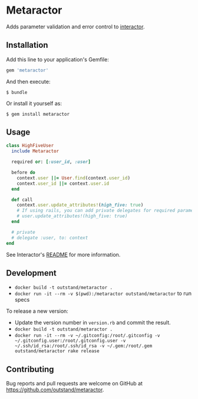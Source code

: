# Metaractor
Adds parameter validation and error control to [interactor](https://github.com/collectiveidea/interactor).

## Installation

Add this line to your application's Gemfile:

```ruby
gem 'metaractor'
```

And then execute:

    $ bundle

Or install it yourself as:

    $ gem install metaractor

## Usage
```ruby
class HighFiveUser
  include Metaractor

  required or: [:user_id, :user]

  before do
    context.user ||= User.find(context.user_id)
    context.user_id ||= context.user.id
  end

  def call
    context.user.update_attributes!(high_five: true)
    # If using rails, you can add private delegates for required parameters.
    # user.update_attributes!(high_five: true)
  end

  # private
  # delegate :user, to: context
end
```

See Interactor's [README](https://github.com/collectiveidea/interactor/blob/master/README.md) for more information.

## Development

- `docker build -t outstand/metaractor .`
- `docker run -it --rm -v $(pwd):/metaractor outstand/metaractor` to run specs

To release a new version:
- Update the version number in `version.rb` and commit the result.
- `docker build -t outstand/metaractor .`
- `docker run -it --rm -v ~/.gitconfig:/root/.gitconfig -v ~/.gitconfig.user:/root/.gitconfig.user -v ~/.ssh/id_rsa:/root/.ssh/id_rsa -v ~/.gem:/root/.gem outstand/metaractor rake release`

## Contributing

Bug reports and pull requests are welcome on GitHub at https://github.com/outstand/metaractor.

